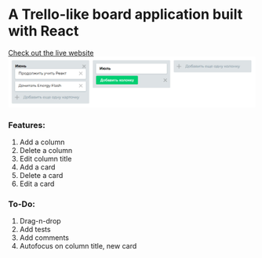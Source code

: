 # A Trello-like board application built with React 
[Check out the live website](https://xeniasuper.github.io/trello-board/)
![image](https://github.com/xeniasuper/trello-board/blob/master/public/board-screenshot.png)

### Features:
1) Add a column
2) Delete a column
3) Edit column title
3) Add a card
4) Delete a card
5) Edit a card

### To-Do:
1) Drag-n-drop
2) Add tests
3) Add comments
4) Autofocus on column title, new card
